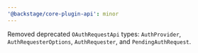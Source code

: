 ```yaml
---
'@backstage/core-plugin-api': minor
---
```


Removed deprecated `OAuthRequestApi` types: `AuthProvider`, `AuthRequesterOptions`, `AuthRequester`, and `PendingAuthRequest`.
